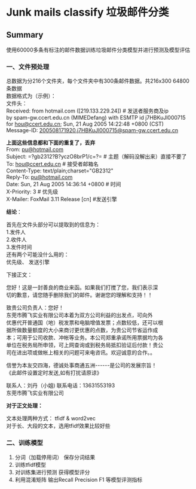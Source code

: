 # Junk mails classify 垃圾邮件分类
## Summary

使用60000多条有标注的邮件数据训练垃圾邮件分类模型并进行预测及模型评估

### 一、文件预处理
总数据为分216个文件夹，每个文件夹中有300条邮件数据。共216x300 64800条数据    
数据格式为（示例）：    
文件头：    
Received: from hotmail.com ([219.133.229.24])    # 发送者服务商及ip     
	by spam-gw.ccert.edu.cn (MIMEDefang) with ESMTP id j7HBKuJl000715    
	for <hou@ccert.edu.cn>; Sun, 21 Aug 2005 14:22:48 +0800 (CST)    
Message-ID: <200508171920.j7HBKuJl000715@spam-gw.ccert.edu.cn>   

**上面这些信息都和下面的重复了，丢弃**    
From: pu@hotmail.com    
Subject: =?gb2312?B?yczO8brP1/c=?=          # 主题（解码没解出来）直接不要了     
To: hou@ccert.edu.cn                   # 接受者邮箱名    
Content-Type: text/plain;charset="GB2312"    
Reply-To: pu@hotmail.com     
Date: Sun, 21 Aug 2005 14:36:14 +0800        # 时间       
X-Priority: 3                        # 优先级       
X-Mailer: FoxMail 3.11 Release [cn]         #发送引擎      

**结论**：

首先在文件头部分可以提取到的信息为：      
1.发件人     
2.收件人     
3.发件时间     
还有两个可能没什么用的：     
优先级、 发送引擎      

下接正文：    


您好！这是一封善良的商业来函。如果我们打搅了您，我们表示深           
切的歉意，请您随手删除我们的邮件。谢谢您的理解和支持！！

致贵公司负责人：您好！        
    东莞市腾飞实业有限公司本着为双方公司利益的出发点，可向外              
优惠代开普通国（地）税发票和电脑增值发票；点数较低，还可以根      
据所做数量额度的大小来商讨更优惠的点数，为贵公司节省运作成        
本；可用于公司收款、冲帐等业务。本公司郑重承诺所用票据均为各        
单位在税务局所申领，可上网查询或到税务局抵扣验证后付款！贵公          
司在进出项或做帐上相关的问题可来电咨讯。欢迎诚意的合作。。            

  信誉为本友交四海，德诚处事商通五洲------是公司的发展宗旨！         
           《此邮件设置定时发送,如有打扰请原谅》           

   联系人：刘丹（小姐)         联系电话：13631553193         
东莞市腾飞实业有限公司   

**对于正文处理：**   

文本处理两种方式： tfidf & word2vec     
对于长、大段的文本，选用tfidf效果比较好些

### 二、训练模型
1. 分词（加载停用词）  保存分词结果
2. 训练tfidf模型
3. 对训练集进行预测 获得模型评分
4. 利用混淆矩阵 输出Recall Precision F1 等模型评测指标
